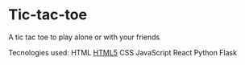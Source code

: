 # Tic-tac-toe
A tic tac toe to play alone or with your friends

Tecnologies used:
HTML [HTML5](https://img.shields.io/badge/HTML5-E34F26?style=for-the-badge&logo=html5&logoColor=white)
CSS
JavaScript
React
Python
Flask

